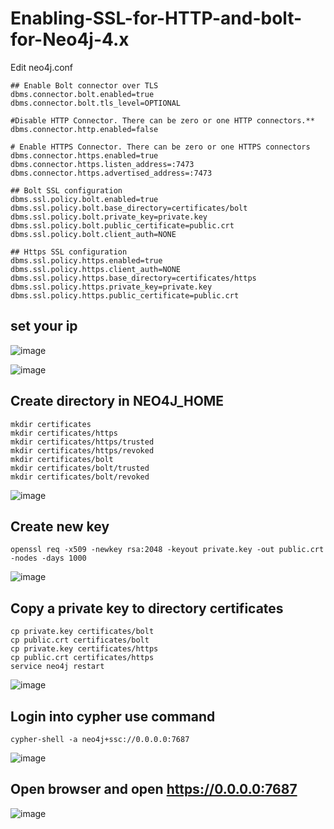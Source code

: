 # Enabling-SSL-for-HTTP-and-bolt-for-Neo4j-4.x



Edit neo4j.conf
```
## Enable Bolt connector over TLS
dbms.connector.bolt.enabled=true
dbms.connector.bolt.tls_level=OPTIONAL

#Disable HTTP Connector. There can be zero or one HTTP connectors.**
dbms.connector.http.enabled=false

# Enable HTTPS Connector. There can be zero or one HTTPS connectors
dbms.connector.https.enabled=true
dbms.connector.https.listen_address=:7473
dbms.connector.https.advertised_address=:7473

## Bolt SSL configuration
dbms.ssl.policy.bolt.enabled=true
dbms.ssl.policy.bolt.base_directory=certificates/bolt
dbms.ssl.policy.bolt.private_key=private.key
dbms.ssl.policy.bolt.public_certificate=public.crt
dbms.ssl.policy.bolt.client_auth=NONE

## Https SSL configuration
dbms.ssl.policy.https.enabled=true
dbms.ssl.policy.https.client_auth=NONE
dbms.ssl.policy.https.base_directory=certificates/https
dbms.ssl.policy.https.private_key=private.key
dbms.ssl.policy.https.public_certificate=public.crt
```

## set your ip
![image](https://user-images.githubusercontent.com/77326619/161441019-4efc69ec-cf9a-4302-a5e9-8f49953d7249.png)

![image](https://user-images.githubusercontent.com/77326619/161441040-7813c003-a778-44ab-b30d-5aded40330e3.png)

## Create directory in NEO4J_HOME
```
mkdir certificates
mkdir certificates/https
mkdir certificates/https/trusted
mkdir certificates/https/revoked
mkdir certificates/bolt
mkdir certificates/bolt/trusted
mkdir certificates/bolt/revoked
```
![image](https://user-images.githubusercontent.com/77326619/161441080-794893c4-828a-4696-beb0-62f909f6456e.png)

## Create new key
```
openssl req -x509 -newkey rsa:2048 -keyout private.key -out public.crt -nodes -days 1000
```
 
![image](https://user-images.githubusercontent.com/77326619/161441163-eedf12b6-381f-4375-a893-9185f19bed0b.png)

 
 ## Copy a private key to directory certificates
```
cp private.key certificates/bolt
cp public.crt certificates/bolt
cp private.key certificates/https
cp public.crt certificates/https
service neo4j restart 
```
![image](https://user-images.githubusercontent.com/77326619/161441226-91f19b13-85dd-4088-881e-410e83658958.png)

## Login into cypher use command
  
```
cypher-shell -a neo4j+ssc://0.0.0.0:7687
```
![image](https://user-images.githubusercontent.com/77326619/161441289-3b68fd8a-1d96-4c20-a808-f555f5386575.png)
  
  
  
## Open browser and open https://0.0.0.0:7687
  ![image](https://user-images.githubusercontent.com/77326619/161441330-e79818b6-e38b-4f96-9e99-297d177aebbe.png)

